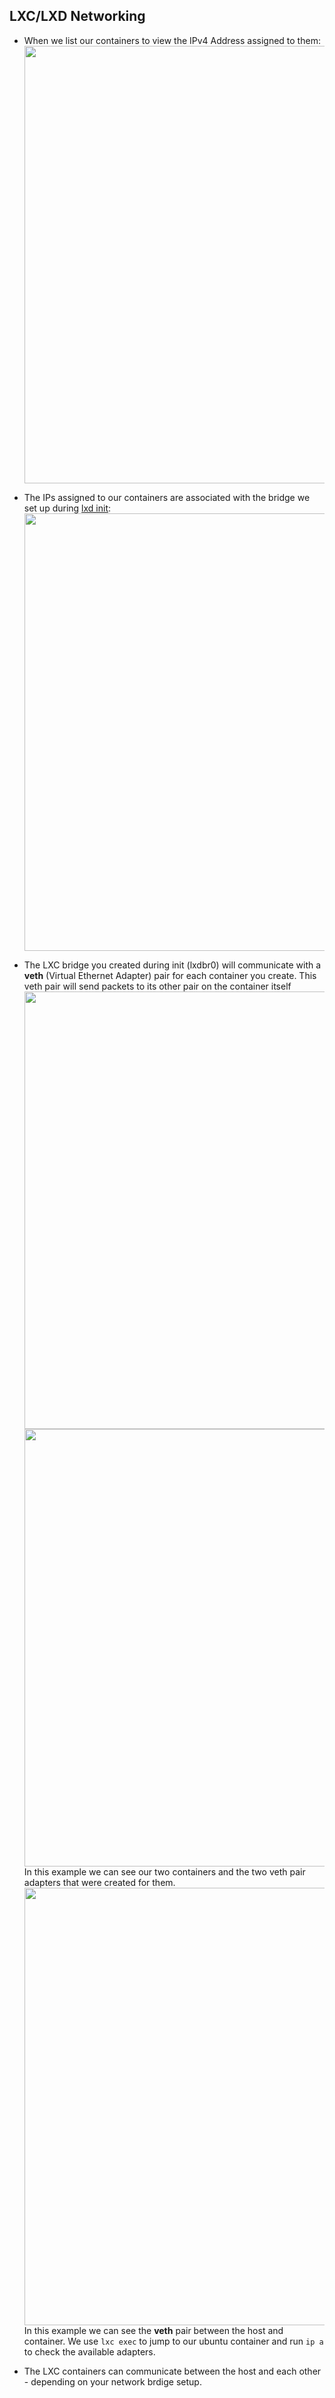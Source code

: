 ## LXC/LXD Networking

* When we list our containers to view the IPv4 Address assigned to them:<br>
<img src="https://i.imgur.com/RE3RGJv.gif" width="700"/><br>

* The IPs assigned to our containers are associated with the bridge we set up during [lxd init](https://github.com/Catchron/catchron-kb/blob/main/LXC%26LXD/LXC%26LXD%20Installation%20and%20Setup%20Commands.md#running-lxd):
<img src="https://i.imgur.com/QVZYYLn.gif" width="700"/><br>

* The LXC bridge you created during init (lxdbr0) will communicate with a **veth** (Virtual Ethernet Adapter) pair for each container you create. This veth pair will send packets to its other pair on the container itself<br>
<img src="https://i.imgur.com/I5uucWJ.gif" width="700"/><br>
<img src="https://i.imgur.com/BaCRPvT.gif" width="700"/><br>
In this example we can see our two containers and the two veth pair adapters that were created for them.<br>
<img src="https://i.imgur.com/WvrXbfc.gif" width="700"/><br>
In this example we can see the **veth** pair between the host and container. We use ``lxc exec`` to jump to our ubuntu container and run ``ip a`` to check the available adapters.<br>

* The LXC containers can communicate between the host and each other - depending on your network brdige setup.
